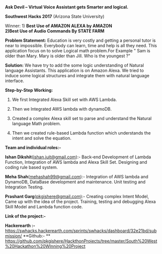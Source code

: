 **Ask Devil – Virtual Voice Assistant gets Smarter and logical.**


**Southwest Hacks 2017** (Arizona State University)


Winner: 1) **Best Use of  AMAZON ALEXA by AMAZON**   
**2)Best Use of Audio Commands By STATE FARM**



 
**Problem Statement:**
Education is very costly and getting a personal tutor is near to impossible. Everybody can learn, time and help is all they need. This application focus on to solve Logical math problem.For Example " Sam is older than Mary. Mary is older than Jill. Who is the youngest ?"



**Solution:**
We have try to add the some logic understanding of Natural language Assistants. This application is on Amazon Alexa. We tried to induce some logical structures and integrate them with natural language interface.



**Step-by-Step Working:**



1) We first Integrated Alexa Skill set with AWS Lambda.



2) Then we Integrated AWS lambda with dynamoDB.



3) Created a complex Alexa skill set to parse and understand the Natural language Math problem.



4) Then we created rule-based Lambda function which understands the intent and solve the equation. 


**Team and individual  roles:-**



**Ishan Dikshit**(ishan.juit@gmail.com):- Back-end Development of Lambda Function, Integration of AWS lambda and Alexa Skill Set. Designing and coding rule based system. 



**Meha Shah**(mehashah99@gmail.com):- Integration of AWS lambda and DynamoDB, DataBase development and maintenance. Unit testing and Integration Testing.



**Prashant Garg**(pkgishere@gmail.com):- Creating complex Intent Model, Came up with the idea of the project. Training, testing and debugging Alexa Skill Model and Lambda function code.



**Link of the project:-**


**Hackerearth :-** https://swhacks.hackerearth.com/sprints/swhacks/dashboard/32e21bd/submission/
**Github:- ** 
https://github.com/pkgishere/HackthonProjects/tree/master/South%20West%20Hackathon%20WInning%20Project